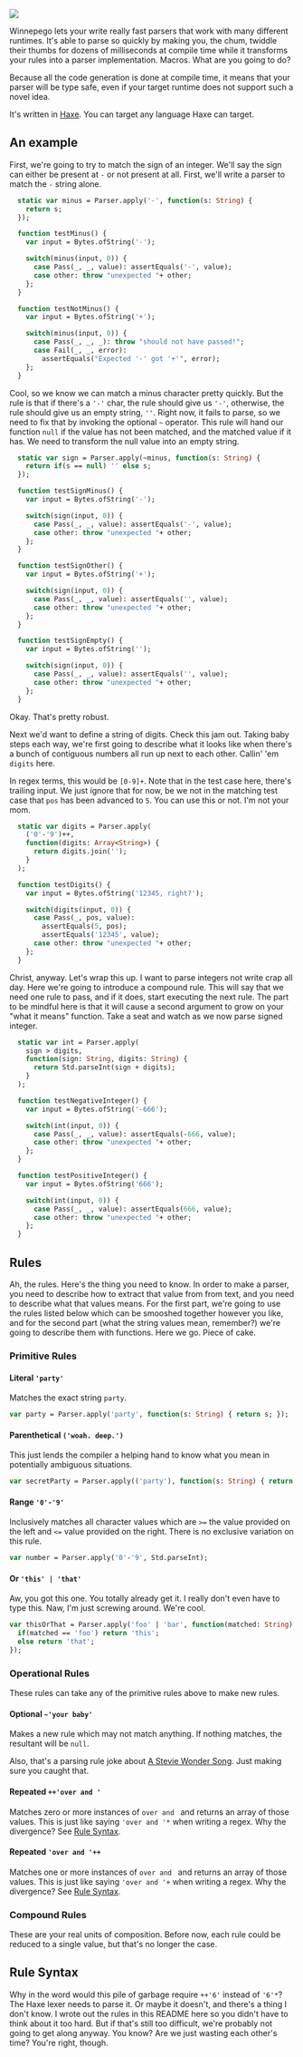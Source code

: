 ![](http://i.imgur.com/SKw1apG.png)

Winnepego lets your write really fast parsers that work with many different
runtimes. It's able to parse so quickly by making you, the chum, twiddle their
thumbs for dozens of milliseconds at compile time while it transforms your
rules into a parser implementation. Macros. What are you going to do?

Because all the code generation is done at compile time, it means that your
parser will be type safe, even if your target runtime does not support such a
novel idea.

It's written in [Haxe](http://haxe.org). You can target any language Haxe can
target.

## An example
First, we're going to try to match the sign of an integer. We'll say the sign
can either be present at `-` or not present at all. First, we'll write a parser
to match the `-` string alone.

```haxe
  static var minus = Parser.apply('-', function(s: String) {
    return s;
  });

  function testMinus() {
    var input = Bytes.ofString('-');

    switch(minus(input, 0)) {
      case Pass(_, _, value): assertEquals('-', value);
      case other: throw "unexpected "+ other;
    };
  }

  function testNotMinus() {
    var input = Bytes.ofString('+');

    switch(minus(input, 0)) {
      case Pass(_, _, _): throw "should not have passed!";
      case Fail(_, _, error):
        assertEquals("Expected '-' got '+'", error);
    };
  }
```

Cool, so we know we can match a minus character pretty quickly. But the rule is
that if there's a `'-'` char, the rule should give us `'-'`, otherwise, the rule
should give us an empty string, `''`. Right now, it fails to parse, so we need
to fix that by invoking the optional `~` operator. This rule will hand our
function `null` if the value has not been matched, and the matched value if it
has. We need to transform the null value into an empty string.

```haxe
  static var sign = Parser.apply(~minus, function(s: String) {
    return if(s == null) '' else s;
  });

  function testSignMinus() {
    var input = Bytes.ofString('-');

    switch(sign(input, 0)) {
      case Pass(_, _, value): assertEquals('-', value);
      case other: throw "unexpected "+ other;
    };
  }

  function testSignOther() {
    var input = Bytes.ofString('+');

    switch(sign(input, 0)) {
      case Pass(_, _, value): assertEquals('', value);
      case other: throw "unexpected "+ other;
    };
  }

  function testSignEmpty() {
    var input = Bytes.ofString('');

    switch(sign(input, 0)) {
      case Pass(_, _, value): assertEquals('', value);
      case other: throw "unexpected "+ other;
    };
  }
```

Okay. That's pretty robust.

Next we'd want to define a string of digits. Check this jam out. Taking baby
steps each way, we're first going to describe what it looks like when there's a
bunch of contiguous numbers all run up next to each other. Callin' 'em `digits`
here.

In regex terms, this would be `[0-9]+`. Note that in the test case here, there's
trailing input. We just ignore that for now, be we not in the matching test case
that `pos` has been advanced to `5`. You can use this or not. I'm not your mom.

```haxe
  static var digits = Parser.apply(
    ('0'-'9')++,
    function(digits: Array<String>) {
      return digits.join('');
    }
  );

  function testDigits() {
    var input = Bytes.ofString('12345, right?');

    switch(digits(input, 0)) {
      case Pass(_, pos, value):
        assertEquals(5, pos);
        assertEquals('12345', value);
      case other: throw "unexpected "+ other;
    };
  }
```

Christ, anyway. Let's wrap this up. I want to parse integers not write crap all
day. Here we're going to introduce a compound rule. This will say that we need
one rule to pass, and if it does, start executing the next rule. The part to be
mindful here is that it will cause a second argument to grow on your "what it
means" function. Take a seat and watch as we now parse signed integer.

```haxe
  static var int = Parser.apply(
    sign > digits,
    function(sign: String, digits: String) {
      return Std.parseInt(sign + digits);
    }
  );

  function testNegativeInteger() {
    var input = Bytes.ofString('-666');

    switch(int(input, 0)) {
      case Pass(_, _, value): assertEquals(-666, value);
      case other: throw "unexpected "+ other;
    };
  }

  function testPositiveInteger() {
    var input = Bytes.ofString('666');

    switch(int(input, 0)) {
      case Pass(_, _, value): assertEquals(666, value);
      case other: throw "unexpected "+ other;
    };
  }
```

## Rules
Ah, the rules. Here's the thing you need to know. In order to make a parser, you
need to describe how to extract that value from from text, and you need to
describe what that values means. For the first part, we're going to use the
rules listed below which can be smooshed together however you like, and for the
second part (what the string values mean, remember?) we're going to describe
them with functions. Here we go. Piece of cake.


### Primitive Rules

#### Literal `'party'`
Matches the exact string `party`.

```haxe
var party = Parser.apply('party', function(s: String) { return s; });
```

#### Parenthetical `('woah. deep.')`
This just lends the compiler a helping hand to know what you mean in potentially
ambiguous situations.

```haxe
var secretParty = Parser.apply(('party'), function(s: String) { return s; });
```

#### Range `'0'-'9'`
Inclusively matches all character values which are `>=` the value provided on
the left and `<=` value provided on the right. There is no exclusive variation
on this rule.

```haxe
var number = Parser.apply('0'-'9', Std.parseInt);
```

#### Or `'this' | 'that'`
Aw, you got this one. You totally already get it. I really don't even have to
type this. Naw, I'm just screwing around. We're cool.

```haxe
var thisOrThat = Parser.apply('foo' | 'bar', function(matched: String) {
  if(matched == 'foo') return 'this';
  else return 'that';
});
```

### Operational Rules
These rules can take any of the primitive rules above to make new rules.

#### Optional `~'your baby'`
Makes a new rule which may not match anything. If nothing matches, the resultant
will be `null`.

Also, that's a parsing rule joke about [A Stevie Wonder
Song](https://www.youtube.com/watch?v=0ItPnIG6abg). Just making sure you caught
that.

#### Repeated `++'over and '`
Matches zero or more instances of `over and ` and returns an array of those
values. This is just like saying `'over and '*` when writing a regex. Why the
divergence? See [Rule Syntax](#rule-syntax).

#### Repeated `'over and '++`
Matches one or more instances of `over and ` and returns an array of those
values. This is just like saying `'over and '+` when writing a regex. Why the
divergence? See [Rule Syntax](#rule-syntax).

### Compound Rules
These are your real units of composition. Before now, each rule could be reduced
to a single value, but that's no longer the case.

## Rule Syntax
Why in the word would this pile of garbage require `++'6'` instead of `'6'*`?
The Haxe lexer needs to parse it. Or maybe it doesn't, and there's a thing I
don't know. I wrote out the rules in this README here so you didn't have to
think about it too hard. But if that's still too difficult, we're probably not
going to get along anyway. You know? Are we just wasting each other's time?
You're right, though.
